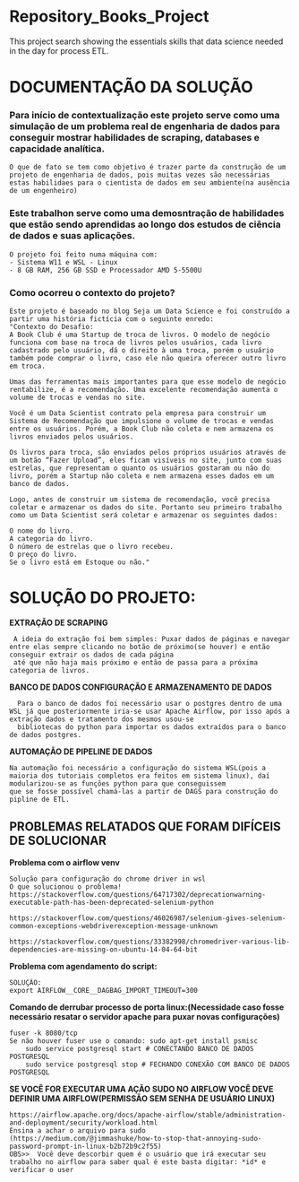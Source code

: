 # Repository_Books_Project
This project search showing the essentials skills that data science needed in the day for process ETL.
# DOCUMENTAÇÃO DA SOLUÇÃO
### Para início de contextualização este projeto serve como uma simulação de um problema real de engenharia de dados para conseguir mostrar habilidades de scraping, databases e capacidade analítica.
 	O que de fato se tem como objetivo é trazer parte da construção de um projeto de engenharia de dados, pois muitas vezes são necessárias estas habilidaes para o cientista de dados em seu ambiente(na ausência de um engenheiro)

### Este trabalhon serve como uma demosntração de habilidades que estão sendo aprendidas ao longo dos estudos de ciência de dados e suas aplicações.
	O projeto foi feito numa máquina com:
	- Sistema W11 e WSL - Linux
	- 8 GB RAM, 256 GB SSD e Processador AMD 5-5500U

### Como ocorreu o contexto do projeto?

	Este projeto é baseado no blog Seja um Data Science e foi construído a partir uma história fictícia com o seguinte enredo:
	"Contexto do Desafio:
	A Book Club é uma Startup de troca de livros. O modelo de negócio funciona com base na troca de livros pelos usuários, cada livro cadastrado pelo usuário, dá o direito à uma troca, porém o usuário também pode comprar o livro, caso ele não queira oferecer outro livro em troca.

	Umas das ferramentas mais importantes para que esse modelo de negócio rentabilize, é a recomendação. Uma excelente recomendação aumenta o volume de trocas e vendas no site.

	Você é um Data Scientist contrato pela empresa para construir um Sistema de Recomendação que impulsione o volume de trocas e vendas entre os usuários. Porém, a Book Club não coleta e nem armazena os livros enviados pelos usuários.

	Os livros para troca, são enviados pelos próprios usuários através de um botão “Fazer Upload”, eles ficam visíveis no site, junto com suas estrelas, que representam o quanto os usuários gostaram ou não do livro, porém a Startup não coleta e nem armazena esses dados em um banco de dados.

	Logo, antes de construir um sistema de recomendação, você precisa coletar e armazenar os dados do site. Portanto seu primeiro trabalho como um Data Scientist será coletar e armazenar os seguintes dados:

	O nome do livro.
	A categoria do livro.
	O número de estrelas que o livro recebeu.
	O preço do livro.
	Se o livro está em Estoque ou não."


# SOLUÇÃO DO PROJETO:

**EXTRAÇÃO DE SCRAPING**

	 A ideia do extração foi bem simples: Puxar dados de páginas e navegar entre elas sempre clicando no botão de próximo(se houver) e então conseguir extrair os dados de cada página
	 até que não haja mais próximo e então de passa para a próxima categoria de livros.

**BANCO DE DADOS CONFIGURAÇÃO E ARMAZENAMENTO DE DADOS**
	
	  Para o banco de dados foi necessário usar o postgres dentro de uma WSL já que posteriormente iria-se usar Apache Airflow, por isso após a extração dados e tratamento dos mesmos usou-se
	  bibliotecas do python para importar os dados extraídos para o banco de dados postgres.

**AUTOMAÇÃO DE PIPELINE DE DADOS**
	
	Na automação foi necessário a configuração do sistema WSL(pois a maioria dos tutoriais completos era feitos em sistema linux), daí modularizou-se as funções python para que conseguissem
	que se fosse possível chamá-las a partir de DAGS para construção do pipline de ETL.

## PROBLEMAS RELATADOS QUE FORAM DIFÍCEIS DE SOLUCIONAR

**Problema com o airflow venv**
	
	Solução para configuração do chrome driver in wsl
	O que solucionou o problema!
	https://stackoverflow.com/questions/64717302/deprecationwarning-executable-path-has-been-deprecated-selenium-python

	https://stackoverflow.com/questions/46026987/selenium-gives-selenium-common-exceptions-webdriverexception-message-unknown

	https://stackoverflow.com/questions/33382998/chromedriver-various-lib-dependencies-are-missing-on-ubuntu-14-04-64-bit

**Problema com agendamento do script:**
	
	SOLUÇÃO:
	export AIRFLOW__CORE__DAGBAG_IMPORT_TIMEOUT=300

**Comando de derrubar processo de porta linux:(Necessidade caso fosse necessário resatar o servidor apache para puxar novas configurações)**
	
	fuser -k 8080/tcp
	Se não houver fuser use o comando: sudo apt-get install psmisc 
		sudo service postgresql start # CONECTANDO BANCO DE DADOS POSTGRESQL
		sudo service postgresql stop # FECHANDO CONEXÃO COM BANCO DE DADOS POSTGRESQL

**SE VOCÊ FOR EXECUTAR UMA AÇÃO SUDO NO AIRFLOW VOCÊ DEVE DEFINIR UMA AIRFLOW(PERMISSÃO SEM SENHA DE USUÁRIO LINUX)**
	
	https://airflow.apache.org/docs/apache-airflow/stable/administration-and-deployment/security/workload.html
	Ensina a achar o arquivo para sudo
	(https://medium.com/@jimmashuke/how-to-stop-that-annoying-sudo-password-prompt-in-linux-b2b72b9c2f55)
	OBS>>  Você deve descorbir quem é o usuário que irá executar seu trabalho no airflow para saber qual é este basta digitar: *id* e verificar o user

